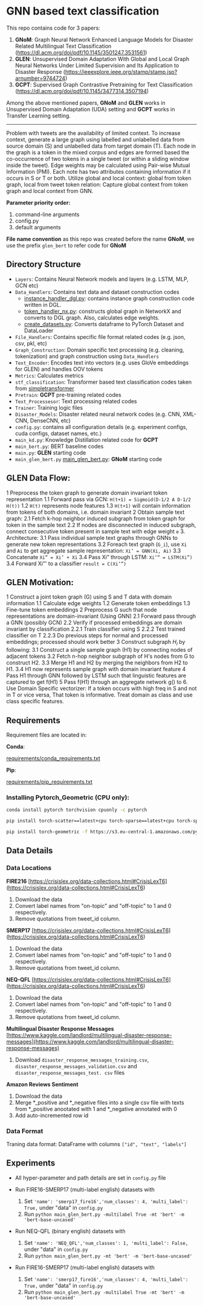 GNN based text classification
=====
This repo contains code for 3 papers:

1. **GNoM**: Graph Neural Network Enhanced Language Models for Disaster Related Multilingual Text Classification (https://dl.acm.org/doi/pdf/10.1145/3501247.3531561)
2. **GLEN**: Unsupervised Domain Adaptation With Global and Local Graph Neural Networks Under Limited Supervision and Its Application to Disaster Response (https://ieeexplore.ieee.org/stamp/stamp.jsp?arnumber=9744724)
3. **GCPT**: Supervised Graph Contrastive Pretraining for Text Classification (https://dl.acm.org/doi/pdf/10.1145/3477314.3507194)

Among the above mentioned papers, **GNoM** and **GLEN** works in Unsupervised Domain Adaptation (UDA) setting and **GCPT** works in Transfer Learning setting.

-----
Problem with tweets are the availability of limited context. To increase context, generate a large graph using labelled and unlabelled data from source domain (S) and unlabelled data from target domain (T). Each node in the graph is a token in the mixed corpus and edges are formed based the co-occurrence of two tokens in a single tweet (or within a sliding window inside the tweet). Edge weights may be calculated using Pair-wise Mutual Information (PMI). Each note has two attributes containing information if it occurs in S or T or both. Utilize global and local context: global from token graph, local from tweet token relation: Capture global context from token graph and local context from GNN.

**Parameter priority order:** 
1. command-line arguments 
2. config.py
3. default arguments

**File name convention** as this repo was created before the name **GNoM**, we use the prefix `glen_bert` to refer code for **GNoM**

## Directory Structure

- `Layers`: Contains Neural Network models and layers (e.g. LSTM, MLP, GCN etc)
- `Data_Handlers`: Contains text data and dataset construction codes
    * [instance_handler_dgl.py](Data_Handlers%2Finstance_handler_dgl.py): contains instance graph construction code written in DGL.
    * [token_handler_nx.py](Data_Handlers%2Ftoken_handler_nx.py): constructs global graph in NetworkX and converts to DGL graph. Also, calculates edge weights.
    * [create_datasets.py](Data_Handlers%2Fcreate_datasets.py): Converts dataframe to PyTorch Dataset and DataLoader
- `File_Handlers`: Contains specific file format related codes (e.g. json, csv, pkl, etc)
- `Graph_Construction`: Domain specific text processing (e.g. cleaning, tokenization) and graph construction using `Data_Handlers`
- `Text_Encoder`: Encodes text into vectors (e.g. uses GloVe embeddings for GLEN) and handles OOV tokens
- `Metrics`: Calculates metrics
- `stf_classification`: Transformer based text classification codes taken from [simpletransformer](https://github.com/ThilinaRajapakse/simpletransformers.git)
- `Pretrain`: **GCPT** pre-training related codes
- `Text_Processesor`: Text processing related codes
- `Trainer`: Training logic files
- `Disaster_Models`: Disaster related neural network codes (e.g. CNN, XML-CNN, 
  DenseCNN, etc)
- `config.py`: contains all configuration details (e.g. experiment configs, cuda configs, dataset names, etc.)
- `main_kd.py`: Knowledge Distillation related code for **GCPT**
- `main_bert.py`: BERT baseline codes
- `main.py`: **GLEN** starting code
- `main_glen_bert.py` [main_glen_bert.py](main_glen_bert.py): **GNoM** starting code


## GLEN Data Flow:
1 Preprocess the token graph to generate domain invariant token representation
    1.1 Forward pass via GCN: `H(t+1) = Sigmoid(D-1/2 A D-1/2 H(t))`
    1.2 `H(t)` represents node features 
    1.3 `H(t+1)` will contain information from tokens of both domains, i.e. domain invariant 
2 Obtain sample text graph:
    2.1 Fetch k-hop neighbor induced subgraph from token graph for token in the sample text
    2.2 If nodes are disconnected in induced subgraph, connect consecutive token present in sample text with edge
     weight `e`
3. Architecture: 
    3.1 Pass individual sample text graphs through GNNs to generate new token representations
    3.2 Foreach text graph (`G_i`), use `Xi` and `Ai` to get aggregate sample representation: `Xi’ = GNN(Xi, Ai)`
    3.3 Concatenate `Xi” = Xi’ + Xi`
    3.4 Pass Xi” through LSTM: `Xi’” = LSTM(Xi”)`
    3.4 Forward Xi”' to a classifier `result = C(Xi’”)`

## GLEN Motivation:

1 Construct a joint token graph (G) using S and T data with domain information
    1.1 Calculate edge weights
    1.2 Generate token embeddings
    1.3 Fine-tune token embeddings
2 Preprocess G such that node representations are domain-invariant (Using GNN)
    2.1 Forward pass through a GNN (possibly GCN)
    2.2 Verify if processed embeddings are domain invariant by classification
        2.2.1 Train classifier using S
        2.2.2 Test trained classifier on T
        2.2.3 Do previous steps for normal and processed embeddings; processed should work better 
3 Construct subgraph $H_i$ by following:
    3.1 Construct a single sample graph (H1) by connecting nodes of adjacent tokens
    3.2 Fetch n-hop neighbor subgraph of H's nodes from G to construct H2.
    3.3 Merge H1 and H2 by merging the neighbors from H2 to H1.
    3.4 H1 now represents sample graph with domain invariant feature
4 Pass H1 through GNN followed by LSTM such that linguistic features are captured to get f(H1)
5 Pass f(H1) through an aggregate network g() to 
6. Use Domain Specific vectorizer: If a token occurs with high freq in S and not in T or vice versa, That token
 is informative. Treat domain as class and use class specific features.


## Requirements
Requirement files are located in:

**Conda**:

[requirements/conda_requirements.txt](requirements/conda_requirements.txt)

**Pip**:

[requirements/pip_requirements.txt](requirements/pip_requirements.txt)

### Installing Pytorch_Geometric (CPU only):

```bash
conda install pytorch torchvision cpuonly -c pytorch

pip install torch-scatter==latest+cpu torch-sparse==latest+cpu torch-spline-conv==latest+cpu torch-cluster==latest+cpu -f https://s3.eu-central-1.amazonaws.com/pytorch-geometric.com/whl/torch-1.5.0.html

pip install torch-geometric -f https://s3.eu-central-1.amazonaws.com/pytorch-geometric.com/whl/torch-1.5.0.html
```

## Data Details

### Data Locations

**FIRE216** [https://crisislex.org/data-collections.html#CrisisLexT6]
(https://crisislex.org/data-collections.html#CrisisLexT6)

1. Download the data
2. Convert label names from "on-topic" and "off-topic" to 1 and 0 respectively.
3. Remove quotations from tweet_id column.

**SMERP17** [https://crisislex.org/data-collections.html#CrisisLexT6]
(https://crisislex.org/data-collections.html#CrisisLexT6)

1. Download the data
2. Convert label names from "on-topic" and "off-topic" to 1 and 0 respectively.
3. Remove quotations from tweet_id column.

**NEQ-QFL** [https://crisislex.org/data-collections.html#CrisisLexT6]
(https://crisislex.org/data-collections.html#CrisisLexT6)

1. Download the data
2. Convert label names from "on-topic" and "off-topic" to 1 and 0 respectively.
3. Remove quotations from tweet_id column.

**Multilingual Disaster Response Messages** [https://www.kaggle.com/landlord/multilingual-disaster-response-messages](https://www.kaggle.com/landlord/multilingual-disaster-response-messages)

1. Download `disaster_response_messages_training.csv`, 
   `disaster_response_messages_validation.csv` 
   and `disaster_response_messages_test.
   csv` files

**Amazon Reviews Sentiment**

1. Download the data
2. Merge *_positive and *_negative files into a single csv file with texts from
   *_positive anootated with 1 and *_negative annotated with 0
3. Add auto-incremented row id


### Data Format

Traning data format: DataFrame with columns `["id", "text", "labels"]`


## Experiments

- All hyper-parameter and path details are set in `config.py` file

- Run FIRE16-SMERP17 (multi-label english) datasets with 
  1. Set `'name': 'smerp17_fire16','num_classes': 4, 'multi_label': True,` 
     under "data" in `config.py`
  2. Run `python main_glen_bert.py -multilabel True -mt 'bert' -m 
     'bert-base-uncased'`

- Run NEQ-QFL (binary english) datasets with
    1. Set `'name': 'NEQ_QFL','num_classes': 1, 'multi_label': False,`
       under "data" in `config.py`
    2. Run `python main_glen_bert.py -mt 'bert' -m 'bert-base-uncased'`

- Run FIRE16-SMERP17 (multi-label english) datasets with
    1. Set `'name': 'smerp17_fire16','num_classes': 4, 'multi_label': True,`
       under "data" in `config.py`
    2. Run `python main_glen_bert.py -multilabel True -mt 'bert' -m
       'bert-base-uncased'`
